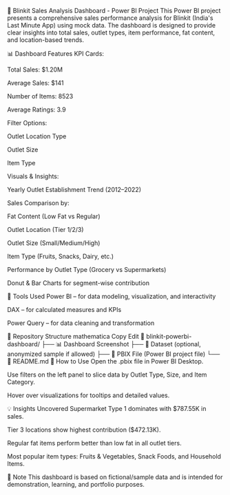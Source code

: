 🛒 Blinkit Sales Analysis Dashboard - Power BI Project
This Power BI project presents a comprehensive sales performance analysis for Blinkit (India's Last Minute App) using mock data. The dashboard is designed to provide clear insights into total sales, outlet types, item performance, fat content, and location-based trends.

📊 Dashboard Features
KPI Cards:

Total Sales: $1.20M

Average Sales: $141

Number of Items: 8523

Average Ratings: 3.9

Filter Options:

Outlet Location Type

Outlet Size

Item Type

Visuals & Insights:

Yearly Outlet Establishment Trend (2012–2022)

Sales Comparison by:

Fat Content (Low Fat vs Regular)

Outlet Location (Tier 1/2/3)

Outlet Size (Small/Medium/High)

Item Type (Fruits, Snacks, Dairy, etc.)

Performance by Outlet Type (Grocery vs Supermarkets)

Donut & Bar Charts for segment-wise contribution

🧰 Tools Used
Power BI – for data modeling, visualization, and interactivity

DAX – for calculated measures and KPIs

Power Query – for data cleaning and transformation

📂 Repository Structure
mathematica
Copy
Edit
📁 blinkit-powerbi-dashboard/
├── 📊 Dashboard Screenshot
├── 📁 Dataset (optional, anonymized sample if allowed)
├── 📁 PBIX File (Power BI project file)
└── 📄 README.md
🚀 How to Use
Open the .pbix file in Power BI Desktop.

Use filters on the left panel to slice data by Outlet Type, Size, and Item Category.

Hover over visualizations for tooltips and detailed values.

💡 Insights Uncovered
Supermarket Type 1 dominates with $787.55K in sales.

Tier 3 locations show highest contribution ($472.13K).

Regular fat items perform better than low fat in all outlet tiers.

Most popular item types: Fruits & Vegetables, Snack Foods, and Household Items.

📌 Note
This dashboard is based on fictional/sample data and is intended for demonstration, learning, and portfolio purposes.

